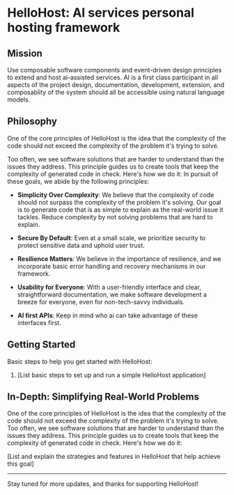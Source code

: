 # HelloHost: AI services personal hosting framework
## Mission
Use composable software components and event-driven design principles to extend and host ai-assisted services. AI is a first class participant in all aspects of the project design, documentation, development, extension, and composablity of the system should all be accessible using natural language models.

## Philosophy
One of the core principles of HelloHost is the idea that the complexity of the code should not exceed the complexity of the problem it's trying to solve. 

Too often, we see software solutions that are harder to understand than the issues they address. This principle guides us to create tools that keep the complexity of generated code in check. Here's how we do it:
In pursuit of these goals, we abide by the following principles:

- **Simplicity Over Complexity**: We believe that the complexity of code should not surpass the complexity of the problem it's solving. Our goal is to generate code that is as simple to explain as the real-world issue it tackles. Reduce complexity by not solving problems that are hard to explain.

- **Secure By Default**: Even at a small scale, we prioritize security to protect sensitive data and uphold user trust.

- **Resilience Matters**: We believe in the importance of resilience, and we incorporate basic error handling and recovery mechanisms in our framework.

- **Usability for Everyone**: With a user-friendly interface and clear, straightforward documentation, we make software development a breeze for everyone, even for non-tech-savvy individuals.

- **AI first APIs**: Keep in mind who ai can take advantage of these interfaces first.

## Getting Started

Basic steps to help you get started with HelloHost:

1. [List basic steps to set up and run a simple HelloHost application]


## In-Depth: Simplifying Real-World Problems 

One of the core principles of HelloHost is the idea that the complexity of the code should not exceed the complexity of the problem it's trying to solve. Too often, we see software solutions that are harder to understand than the issues they address. This principle guides us to create tools that keep the complexity of generated code in check. Here's how we do it:

[List and explain the strategies and features in HelloHost that help achieve this goal]

---

Stay tuned for more updates, and thanks for supporting HelloHost!
